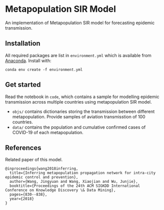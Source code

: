 # Metapopulation SIR Model

An implementation of Metapopulation SIR model for forecasting epidemic transmission.

## Installation

All required packages are list in `environment.yml` which is available from [Anaconda](https://anaconda.org/). Install with:

```
conda env create -f environment.yml
```

## Get started

Read the notebook in `code`, which contains a sample for modelling epidemic transmission across multiple countries using metapopulation SIR model.

- `objs/` contains dictionaries storing the transmission between different metapopulation. Provide samples of aviation transmisstion of 100 countries.
- `data/` contains the population and cumulative confirmed cases of COVID-19 of each metapopulation.

## References

Related paper of this model. 

```
@inproceedings{wang2018inferring,
  title={Inferring metapopulation propagation network for intra-city epidemic control and prevention},
  author={Wang, Jingyuan and Wang, Xiaojian and Wu, Junjie},
  booktitle={Proceedings of the 24th ACM SIGKDD International Conference on Knowledge Discovery \& Data Mining},
  pages={830--838},
  year={2018}
}
```

